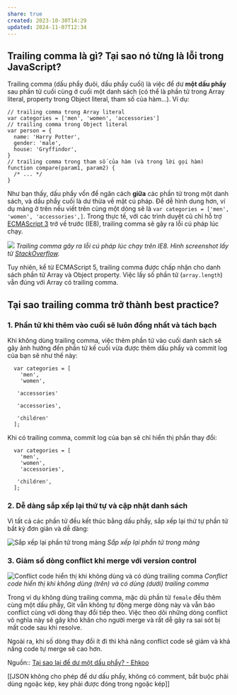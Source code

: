 ```yaml
---
share: true
created: 2023-10-30T14:29
updated: 2024-11-07T12:34
---
```

## Trailing comma là gì? Tại sao nó từng là lỗi trong JavaScript?

Trailing comma (dấu phẩy đuôi, dấu phẩy cuối) là việc để dư **một dấu phẩy** sau phần tử cuối cùng ở cuối một danh sách (có thể là phần tử trong Array literal, property trong Object literal, tham số của hàm…). Ví dụ:

```
// trailing comma trong Array literal
var categories = ['men', 'women', 'accessories']
// trailing comma trong Object literal
var person = {
  name: 'Harry Potter',
  gender: 'male',
  house: 'Gryffindor',
}
// trailing comma trong tham số của hàm (và trong lời gọi hàm)
function compare(param1, param2) {
  /* ... */
}
```

Như bạn thấy, dấu phẩy vốn để ngăn cách **giữa** các phần tử trong một danh sách, và dấu phẩy cuối là dư thừa về mặt cú pháp. Để dễ hình dung hơn, ví dụ mảng ở trên nếu viết trên cùng một dòng sẽ là `var categories = ['men', 'women', 'accessories',]`. Trong thực tế, với các trình duyệt cũ chỉ hỗ trợ [ECMAScript 3](https://int3ractive.com/2019/01/nhung-dieu-can-biet-ve-ecmascript.html) trở về trước (IE8), trailing comma sẽ gây ra lỗi cú pháp lúc chạy.

![](https://res.cloudinary.com/duqeezi8j/image/upload/f_auto/v1557078885/trailing-comma-ie8-error_ulcpmq.jpg) _Trailing comma gây ra lỗi cú pháp lúc chạy trên IE8. Hình screenshot lấy từ [StackOverflow](https://stackoverflow.com/questions/17490014/website-causes-script-error-in-ie8)._

Tuy nhiên, kể từ ECMAScript 5, trailing comma được chấp nhận cho danh sách phần tử Array và Object property. Việc lấy số phần tử (`array.length`) vẫn đúng với Array có trailing comma.

## Tại sao trailing comma trở thành best practice?

### 1. Phần tử khi thêm vào cuối sẽ luôn đồng nhất và tách bạch

Khi không dùng trailing comma, việc thêm phần tử vào cuối danh sách sẽ gây ảnh hưởng đến phần tử kế cuối vừa được thêm dấu phẩy và commit log của bạn sẽ như thế này:

```
  var categories = [
    'men',
    'women',
```

```
   'accessories'
```

```
   'accessories',
```

```
   'children'
  ];
```

Khi có trailing comma, commit log của bạn sẽ chỉ hiển thị phần thay đổi:

```
  var categories = [
    'men',
    'women',
    'accessories',
```

```
   'children',
  ];
```

### 2. Dễ dàng sắp xếp lại thứ tự và cập nhật danh sách

Vì tất cả các phần tử đều kết thúc bằng dấu phẩy, sắp xếp lại thứ tự phần tử bất kỳ đơn giản và dễ dàng:

![Sắp xếp lại phần tử trong mảng](https://res.cloudinary.com/duqeezi8j/image/upload/v1557079010/trailing-comma-reorder_gloufm.gif) _Sắp xếp lại phần tử trong mảng_

### 3. Giảm số dòng conflict khi merge với version control

![Conflict code hiển thị khi không dùng và có dùng trailing comma](https://res.cloudinary.com/duqeezi8j/image/upload/f_auto/v1557079047/trailing-comma-conflict_fwvzyk.jpg) _Conflict code hiển thị khi không dùng (trên) và có dùng (dưới) trailing comma_

Trong ví dụ không dùng trailing comma, mặc dù phần tử `female` đều thêm cùng một dấu phẩy, Git vẫn không tự động merge dòng này và vẫn báo conflict cùng với dòng thay đổi tiếp theo. Việc theo dõi những dòng conflict vô nghĩa này sẽ gây khó khăn cho người merge và rất dễ gây ra sai sót bị mất code sau khi resolve.

Ngoài ra, khi số dòng thay đổi ít đi thì khả năng conflict code sẽ giảm và khả năng code tự merge sẽ cao hơn.

Nguồn:: [Tại sao lại để dư một dấu phẩy? - Ehkoo](https://ehkoo.com/bai-viet/why-trailing-comma-javascript)

[[JSON không cho phép để dư dấu phẩy, không có comment, bắt buộc phải dùng ngoặc kép, key phải được đóng trong ngoặc kép]]